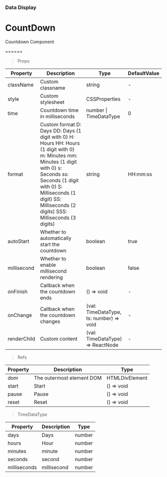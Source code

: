 ### Data Display

# CountDown 

Countdown Component

======

> Props

|Property|Description|Type|DefaultValue|
|----------|-------------|------|------|
|className|Custom classname|string|-|
|style|Custom stylesheet|CSSProperties|-|
|time|Countdown time in milliseconds|number \| TimeDataType|0|
|format|Custom format D: Days DD: Days (1 digit with 0) H: Hours HH: Hours (1 digit with 0) m: Minutes mm: Minutes (1 digit with 0) s: Seconds ss: Seconds (1 digit with 0) S: Milliseconds (1 digit) SS: Milliseconds (2 digits) SSS: Milliseconds (3 digits)|string|HH:mm:ss|
|autoStart|Whether to automatically start the countdown|boolean|true|
|millisecond|Whether to enable millisecond rendering|boolean|false|
|onFinish|Callback when the countdown ends|() =\> void|-|
|onChange|Callback when the countdown changes|(val: TimeDataType, ts: number) =\> void|-|
|renderChild|Custom content|(val: TimeDataType) =\> ReactNode|-|

> Refs

|Property|Description|Type|
|----------|-------------|------|
|dom|The outermost element DOM|HTMLDivElement|
|start|Start|() =\> void|
|pause|Pause|() =\> void|
|reset|Reset|() =\> void|

> TimeDataType

|Property|Description|Type|
|----------|-------------|------|
|days|Days|number|
|hours|Hour|number|
|minutes|minute|number|
|seconds|second|number|
|milliseconds|millisecond|number|

